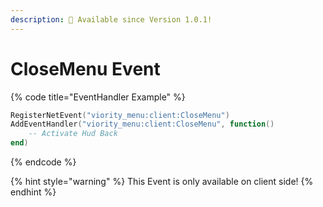 ```yaml
---
description: 🔧 Available since Version 1.0.1!
---
```


# CloseMenu Event

{% code title="EventHandler Example" %}
```lua
RegisterNetEvent("viority_menu:client:CloseMenu")
AddEventHandler("viority_menu:client:CloseMenu", function()
    -- Activate Hud Back
end)
```
{% endcode %}

{% hint style="warning" %}
This Event is only available on client side!
{% endhint %}
